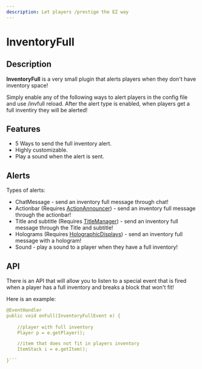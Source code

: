 ```yaml
---
description: Let players /prestige the EZ way
---
```


# InventoryFull

## Description

**InventoryFull** is a very small plugin that alerts players when they don't have inventory space!

Simply enable any of the following ways to alert players in the config file and use /invfull reload. After the alert type is enabled, when players get a full inventiry they will be alerted!

## Features

* 5 Ways to send the full inventory alert.
* Highly customizable.
* Play a sound when the alert is sent.

## Alerts

Types of alerts:


* ChatMessage - send an inventory full message through chat!
* Actionbar \(Requires [ActionAnnouncer](https://www.spigotmc.org/resources/actionannouncer.1320/)\) - send an inventory full message through the actionbar!
* Title and subtitle \(Requires [TitleManager](https://www.spigotmc.org/resources/titlemanager.1049/)\) - send an inventory full message through the Title and subtitle!
* Holograms \(Requires [HolographicDisplays](https://www.spigotmc.org/resources/titlemanager.1049/)\) - send an inventory full message with a hologram!
* Sound - play a sound to a player when they have a full inventory!

## API

There is an API that will allow you to listen to a special event that is fired when a player has a full inventory and breaks a block that won't fit!

Here is an example:

```yaml
@EventHandler
public void onFull(InventoryFullEvent e) {
 
    //player with full inventory
    Player p = e.getPlayer();

    //item that does not fit in players inventory
    ItemStack i = e.getItem();
    
}```
